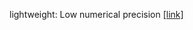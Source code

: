 lightweight: Low numerical precision [[link]](https://www.facebook.com/pytorch/photos/pcb.2929437407357224/2929435874024044)
